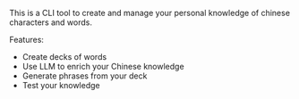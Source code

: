 This is a CLI tool to create and manage your personal knowledge of chinese characters and words.

Features:
- Create decks of words
- Use LLM to enrich your Chinese knowledge
- Generate phrases from your deck
- Test your knowledge 